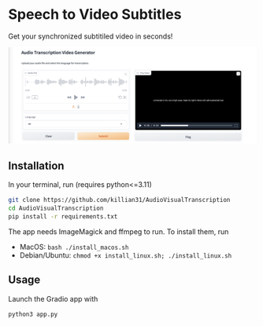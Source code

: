 # Speech to Video Subtitles

Get your synchronized subtitiled video in seconds!

![App screenshot](./app_ex.png)

## Installation

In your terminal, run (requires python<=3.11)

```bash
git clone https://github.com/killian31/AudioVisualTranscription
cd AudioVisualTranscription
pip install -r requirements.txt
```

The app needs ImageMagick and ffmpeg to run. To install them, run

- MacOS: `bash ./install_macos.sh`
- Debian/Ubuntu: `chmod +x install_linux.sh; ./install_linux.sh`

## Usage

Launch the Gradio app with

```bash
python3 app.py
```

